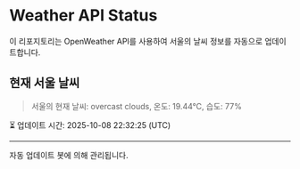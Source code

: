 
# Weather API Status

이 리포지토리는 OpenWeather API를 사용하여 서울의 날씨 정보를 자동으로 업데이트합니다.

## 현재 서울 날씨
> 서울의 현재 날씨: overcast clouds, 온도: 19.44°C, 습도: 77%

⏳ 업데이트 시간: 2025-10-08 22:32:25 (UTC)

---
자동 업데이트 봇에 의해 관리됩니다.
